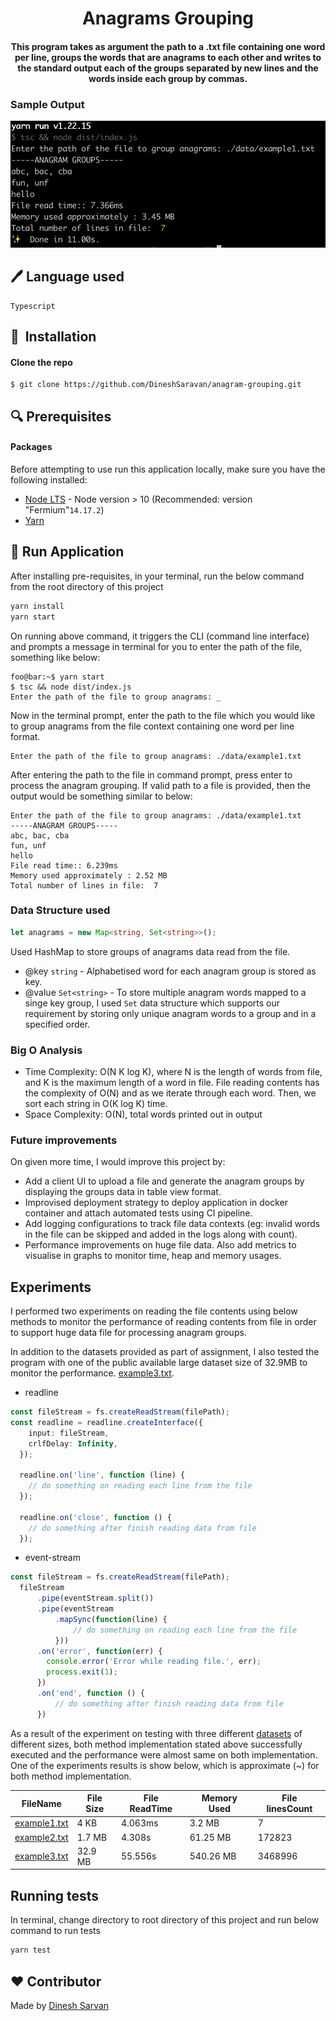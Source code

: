 <h1 align="center">Anagrams Grouping</h1>
<div align= "center">
  <h4>This program takes as argument the path to a .txt file containing one word per line, groups the words 
    that are anagrams to each other and writes to the standard output each of the groups separated
    by new lines and the words inside each group by commas. </h4>
</div>

<h3>Sample Output</h3>
<p align="center">
  <img src="https://github.com/DineshSaravan/anagram-grouping/blob/master/sample-output.png">
</p>

## :pen: Language used
```
Typescript
```

## 🚀&nbsp; Installation

#### Clone the repo
```
$ git clone https://github.com/DineshSaravan/anagram-grouping.git
```

## :mag: Prerequisites
#### Packages
Before attempting to use run this application locally, make sure you have the following
installed:
- [Node LTS](https://nodejs.org/en/download/) - Node version > 10 (Recommended: version "Fermium"`14.17.2`)
- [Yarn](https://yarnpkg.com/)

## :wrench: Run Application
After installing pre-requisites, in your terminal, run the below command from the root directory of this project

```sh
yarn install
yarn start
```

On running above command, it triggers the CLI (command line interface) and prompts a message in terminal 
for you to enter the path of the file, something like below: 

```console
foo@bar:~$ yarn start
$ tsc && node dist/index.js
Enter the path of the file to group anagrams: _
```

Now in the terminal prompt, enter the path to the file which you would like to group anagrams from 
the file context containing one word per line format. 

```console
Enter the path of the file to group anagrams: ./data/example1.txt
```

After entering the path to the file in command prompt, press enter to process the anagram grouping. 
If valid path to a file is provided, then the output would be something similar to below:

```text
Enter the path of the file to group anagrams: ./data/example1.txt
-----ANAGRAM GROUPS-----
abc, bac, cba
fun, unf
hello
File read time:: 6.239ms
Memory used approximately : 2.52 MB
Total number of lines in file:  7

```

### Data Structure used
```typescript
let anagrams = new Map<string, Set<string>>();
```
Used HashMap to store groups of anagrams data read from the file.
* @key ```string``` - Alphabetised word for each anagram group is stored as key.
* @value ```Set<string>``` - To store multiple anagram words mapped to a singe key group, I used ```Set``` data structure which supports our requirement by storing only unique anagram words to a group and in a specified order.

### Big O Analysis
* Time Complexity: O(N K log K), where N is the length of words from file, and K is the maximum
length of a word in file. File reading contents has the complexity of O(N) and as we iterate through
each word. Then, we sort each string in O(K log K) time.
* Space Complexity: O(N), total words printed out in output

### Future improvements
On given more time, I would improve this project by:
* Add a client UI to upload a file and generate the anagram groups by displaying the groups data in table view format.
* Improvised deployment strategy to deploy application in docker container and attach automated tests using CI pipeline.
* Add logging configurations to track file data contexts (eg: invalid words in the file can be skipped and added in the logs along with count).
* Performance improvements on huge file data. Also add metrics to visualise in graphs to monitor time, heap and memory usages.

## Experiments
I performed two experiments on reading the file contents using below methods to monitor the performance
of reading contents from file in order to support huge data file for processing anagram groups. 

In addition to the datasets provided as part of assignment, I also tested the program with one of 
the public available large dataset size of 32.9MB to monitor the performance. [example3.txt](/data/example3.txt).

* readline
```typescript
const fileStream = fs.createReadStream(filePath);
const readline = readline.createInterface({
    input: fileStream,
    crlfDelay: Infinity,
  });

  readline.on('line', function (line) {
    // do something on reading each line from the file
  });

  readline.on('close', function () {
    // do something after finish reading data from file
  });
```

* event-stream
```typescript
const fileStream = fs.createReadStream(filePath);
  fileStream
      .pipe(eventStream.split())
      .pipe(eventStream
          .mapSync(function(line) {
              // do something on reading each line from the file
          }))
      .on('error', function(err) {
        console.error('Error while reading file.', err);
        process.exit(1);
      })
      .on('end', function () {
          // do something after finish reading data from file
      })
```

As a result of the experiment on testing with three different [datasets](/data) of different sizes, 
both method implementation stated above successfully executed and the performance were almost same on 
both implementation. One of the experiments results is show below, which is approximate (~) for both method implementation.

| FileName | File Size | File ReadTime | Memory Used | File linesCount
| --- | --- | --- | --- | --- |
| [example1.txt](/data/example1.txt) | 4 KB | 4.063ms | 3.2 MB | 7
| [example2.txt](/data/example2.txt) | 1.7 MB | 4.308s | 61.25 MB | 172823
| [example3.txt](/data/example3.txt) | 32.9 MB| 55.556s | 540.26 MB | 3468996


## Running tests  
In terminal, change directory to root directory of this project and run below command to run tests
```sh
yarn test
```

## :heart: Contributor
Made by [Dinesh Sarvan](https://github.com/DineshSaravan)
